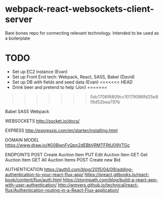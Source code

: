 # webpack-react-websockets-client-server
Bare bones repo for connecting relevant technology. Intended to be used as a boilerplate

# TODO
- Set up EC2 instance (Evan)
- Set up Front End tech: Webpack, React, SASS, Babel (David)
- Set up DB with fields and seed data (Evan)
<<<<<<< HEAD
- Drink beer and pretend to help (Jon)
=======
>>>>>>> 0dc1706f6809cc10179086fd25e8f9d52bea797b


Babel
SASS
Webpack


WEBSOCKETS
http://socket.io/docs/

EXPRESS
http://expressjs.com/en/starter/installing.html

DOMAIN MODEL
https://www.draw.io/#G0BwnFyQpn2dEBbVRMTFRtU09VTGc

ENDPOINTS
POST Create Auction Item
PUT Edit Auction Item
GET Get Auction Item
GET All Auction Items
POST Create new Bid

AUTHENTICATION
https://auth0.com/blog/2015/04/09/adding-authentication-to-your-react-flux-app/
https://preact.gitbooks.io/react-book/content/flux/auth.html
https://stormpath.com/blog/build-a-react-app-with-user-authentication/
http://wmyers.github.io/technical/react-flux/Authentication-routing-in-a-React-Flux-application/

